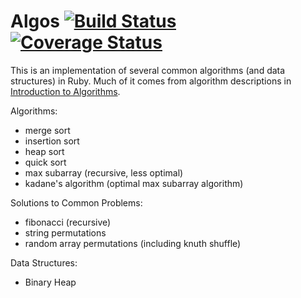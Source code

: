Algos [![Build Status](https://travis-ci.org/zetsubo/algos.png?branch=master)](https://travis-ci.org/zetsubo/algos) [![Coverage Status](https://coveralls.io/repos/zetsubo/algos/badge.png?branch=master)](https://coveralls.io/r/zetsubo/algos?branch=master)
=====

This is an implementation of several common algorithms (and data structures) in Ruby. Much of it comes from algorithm descriptions in [Introduction to Algorithms](http://mitpress.mit.edu/books/introduction-algorithms).

Algorithms:
- merge sort
- insertion sort
- heap sort
- quick sort
- max subarray (recursive, less optimal)
- kadane's algorithm (optimal max subarray algorithm)

Solutions to Common Problems:
- fibonacci (recursive)
- string permutations
- random array permutations (including knuth shuffle)

Data Structures:
- Binary Heap
